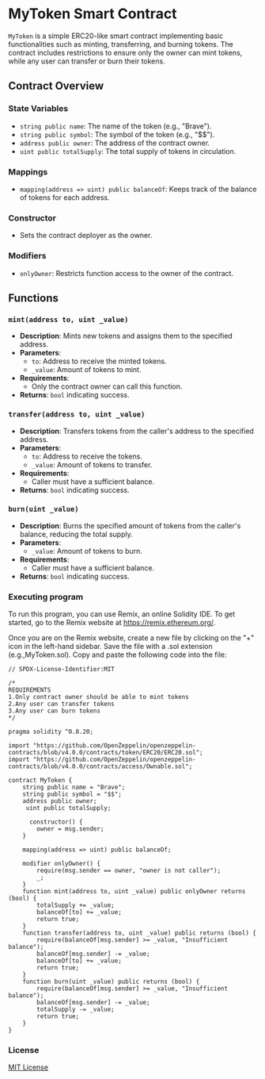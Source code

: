 # MyToken Smart Contract

`MyToken` is a simple ERC20-like smart contract implementing basic functionalities such as minting, transferring, and burning tokens. The contract includes restrictions to ensure only the owner can mint tokens, while any user can transfer or burn their tokens.

## Contract Overview

### State Variables

- `string public name`: The name of the token (e.g., "Brave").
- `string public symbol`: The symbol of the token (e.g., "$$").
- `address public owner`: The address of the contract owner.
- `uint public totalSupply`: The total supply of tokens in circulation.

### Mappings

- `mapping(address => uint) public balanceOf`: Keeps track of the balance of tokens for each address.

### Constructor

- Sets the contract deployer as the owner.

### Modifiers

- `onlyOwner`: Restricts function access to the owner of the contract.

## Functions

### `mint(address to, uint _value)`

- **Description**: Mints new tokens and assigns them to the specified address.
- **Parameters**:
  - `to`: Address to receive the minted tokens.
  - `_value`: Amount of tokens to mint.
- **Requirements**:
  - Only the contract owner can call this function.
- **Returns**: `bool` indicating success.

### `transfer(address to, uint _value)`

- **Description**: Transfers tokens from the caller's address to the specified address.
- **Parameters**:
  - `to`: Address to receive the tokens.
  - `_value`: Amount of tokens to transfer.
- **Requirements**:
  - Caller must have a sufficient balance.
- **Returns**: `bool` indicating success.

### `burn(uint _value)`

- **Description**: Burns the specified amount of tokens from the caller's balance, reducing the total supply.
- **Parameters**:
  - `_value`: Amount of tokens to burn.
- **Requirements**:
  - Caller must have a sufficient balance.
- **Returns**: `bool` indicating success.

### Executing program

To run this program, you can use Remix, an online Solidity IDE. To get started, go to the Remix website at https://remix.ethereum.org/.

Once you are on the Remix website, create a new file by clicking on the "+" icon in the left-hand sidebar. Save the file with a .sol extension (e.g.,MyToken.sol). Copy and paste the following code into the file:

```solidity
// SPDX-License-Identifier:MIT

/*
REQUIREMENTS
1.Only contract owner should be able to mint tokens
2.Any user can transfer tokens
3.Any user can burn tokens
*/

pragma solidity ^0.8.20; 

import "https://github.com/OpenZeppelin/openzeppelin-contracts/blob/v4.0.0/contracts/token/ERC20/ERC20.sol";
import "https://github.com/OpenZeppelin/openzeppelin-contracts/blob/v4.0.0/contracts/access/Ownable.sol";

contract MyToken {
    string public name = "Brave";
    string public symbol = "$$";
    address public owner;
     uint public totalSupply;

      constructor() {
        owner = msg.sender;
    }

    mapping(address => uint) public balanceOf;
    
    modifier onlyOwner() {
        require(msg.sender == owner, "owner is not caller");
        _;
    }
    function mint(address to, uint _value) public onlyOwner returns (bool) {
        totalSupply += _value;
        balanceOf[to] += _value;
        return true;
    }
    function transfer(address to, uint _value) public returns (bool) {
        require(balanceOf[msg.sender] >= _value, "Insufficient balance");
        balanceOf[msg.sender] -= _value;
        balanceOf[to] += _value;
        return true;
    }
    function burn(uint _value) public returns (bool) {
        require(balanceOf[msg.sender] >= _value, "Insufficient balance");
        balanceOf[msg.sender] -= _value;
        totalSupply -= _value;
        return true;
    }
}
```
### License
[MIT License](../LICENSE)
